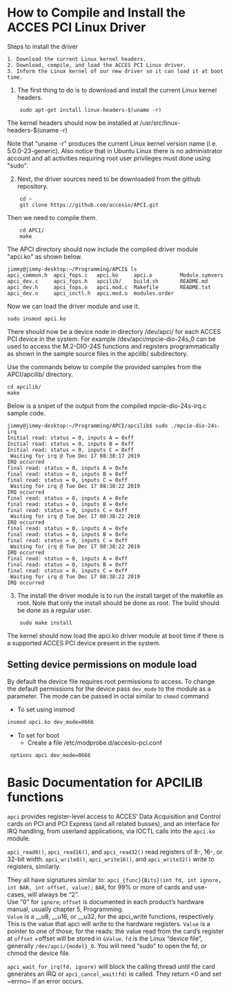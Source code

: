 # How to Compile and Install the ACCES PCI Linux Driver


Steps to install the driver

	1. Download the current Linux kernel headers.
	2. Download, compile, and load the ACCES PCI Linux driver.
	3. Inform the Linux kernel of our new driver so it can load it at boot time.


1.	The first thing to do is to download and install the current Linux kernel headers.
~~~
	sudo apt-get install linux-headers-$(uname -r)
~~~

The kernel headers should now be installed at /usr/src/linux-headers-$(uname -r)

Note that "uname -r" produces the current Linux kernel version name (i.e. 5.0.0-23-generic).
Also notice that in Ubuntu Linux there is no administrator account and all activities requiring
root user privileges must done using "sudo".


2.	Next, the driver sources need to be downloaded from the github repository.
~~~
	cd ~
	git clone https://github.com/accesio/APCI.git
~~~
Then we need to compile them.
~~~
	cd APCI/
	make
~~~
The APCI directory should now include the compiled driver module "apci.ko" as shown below.
~~~
jimmy@jimmy-desktop:~/Programming/APCI$ ls
apci_common.h  apci_fops.c   apci.ko     apci.o         Module.symvers
apci_dev.c     apci_fops.h   apcilib/    build.sh       README.md
apci_dev.h     apci_fops.o   apci.mod.c  Makefile       README.txt
apci_dev.o     apci_ioctl.h  apci.mod.o  modules.order
~~~


Now we can load the driver module and use it.
~~~
sudo insmod apci.ko
~~~
There should now be a device node in directory /dev/apci/ for each ACCES PCI device in the system. For example /dev/apci/mpcie-dio-24s_0 can be used to access the M.2-DIO-24S functions and registers programmatically as shown in the sample source files in the apcilib/ subdirectory.

Use the commands below to compile the provided samples from the APCI/apcilib/ directory.
~~~
cd apcilib/
make
~~~
Below is a snipet of the output from the compiled mpcie-dio-24s-irq.c sample code.

	jimmy@jimmy-desktop:~/Programming/APCI/apcilib$ sudo ./mpcie-dio-24s-irq
	Initial read: status = 0, inputs A = 0xff
	Initial read: status = 0, inputs B = 0xff
	Initial read: status = 0, inputs C = 0xff
	 Waiting for irq @ Tue Dec 17 08:38:17 2019
	IRQ occurred
	final read: status = 0, inputs A = 0xfe
	final read: status = 0, inputs B = 0xff
	final read: status = 0, inputs C = 0xff
	 Waiting for irq @ Tue Dec 17 08:38:22 2019
	IRQ occurred
	final read: status = 0, inputs A = 0xfe
	final read: status = 0, inputs B = 0xfe
	final read: status = 0, inputs C = 0xff
	 Waiting for irq @ Tue Dec 17 08:38:22 2019
	IRQ occurred
	final read: status = 0, inputs A = 0xfe
	final read: status = 0, inputs B = 0xfe
	final read: status = 0, inputs C = 0xff
	 Waiting for irq @ Tue Dec 17 08:38:22 2019
	IRQ occurred
	final read: status = 0, inputs A = 0xff
	final read: status = 0, inputs B = 0xff
	final read: status = 0, inputs C = 0xff
	 Waiting for irq @ Tue Dec 17 08:38:22 2019
	IRQ occurred

3.	The install the driver module is to run the install target of the makefile as root. Note that only the install should be done as root. The build should be done as a regular user.
~~~
	sudo make install
~~~

The kernel should now load the apci.ko driver module at boot time if there is a supported ACCES PCI device present in the system.

## Setting device permissions on module load
By default the device file requires root permissions to access. To change the default permissions for the device pass `dev_mode` to the module as a parameter. The mode can be passed in octal similar to `chmod` command
* To set using insmod
```sh
insmod apci.ko dev_mode=0666
```

* To set for boot
  * Create a file /etc/modprobe.d/accesio-pci.conf
 ```
  options apci dev_mode=0666
 ```

# Basic Documentation for APCILIB functions
`apci` provides register-level access to ACCES‘ Data Acquisition and Control cards on PCI and PCI Express (and all related busses), and an interface for IRQ handling, from userland applications, via IOCTL calls into the `apci.ko` module.

`apci_read8()`, `apci_read16()`, and `apci_read32()` read registers of 8-, 16-, or 32-bit width.
`apci_write8()`, `apci_write16()`, and `apci_write32()` write to registers, similarly.

They all have signatures similar to:
`apci_{func}{Bits}(int fd, int ignore, int BAR, int offset, value);`
`BAR`, for 99% or more of cards and use-cases, will always be “2”.  
Use “0” for `ignore`; 
`offset` is documented in each product’s hardware manual, usually chapter 5, Programming.  
`Value` is a __u8, __u16, or __u32, for the apci_write functions, respectively.  This is the value that apci will write to the hardware registers.
`Value` is a pointer to one of those, for the reads: the value read from the card’s register at `offset` +offset will be stored in `&Value`.
`fd` is the Linux “device file”, generally `/dev/apci/{model}_0`.  You will need “sudo” to open the fd, or chmod the device file.

`apci_wait_for_irq(fd, ignore)` will block the calling thread until the card generates an IRQ or `apci_cancel_wait(fd)` is called.  They return <0 and set ~errno~ if an error occurs.


